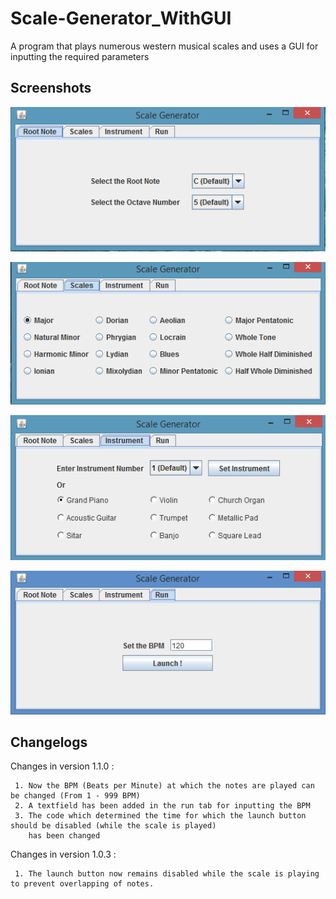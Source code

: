 # Scale-Generator_WithGUI
A program that plays numerous western musical scales and uses a GUI for inputting the required parameters


## Screenshots


![](https://github.com/SupritBehera/Scale-Generator_WithGUI/blob/master/Screenshots/Tab%201.PNG)

![](https://github.com/SupritBehera/Scale-Generator_WithGUI/blob/master/Screenshots/Tab%202.PNG)

![](https://github.com/SupritBehera/Scale-Generator_WithGUI/blob/master/Screenshots/Tab%203.PNG)

![](https://github.com/SupritBehera/Scale-Generator_WithGUI/blob/master/Screenshots/Tab4.PNG)

## Changelogs
Changes in version 1.1.0 :

     1. Now the BPM (Beats per Minute) at which the notes are played can be changed (From 1 - 999 BPM)
     2. A textfield has been added in the run tab for inputting the BPM
     3. The code which determined the time for which the launch button should be disabled (while the scale is played)
        has been changed
        
Changes in version 1.0.3 :

     1. The launch button now remains disabled while the scale is playing to prevent overlapping of notes.

     
    
